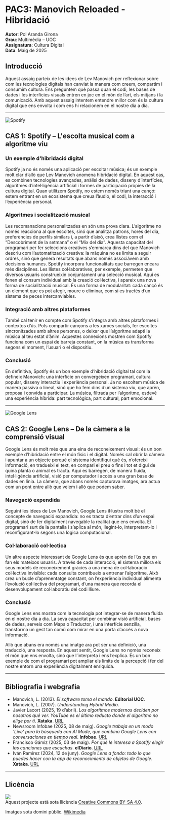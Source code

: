 # PAC3: Manovich Reloaded - Hibridació

**Autor**: Pol Aranda Girona  
**Grau**: Multimèdia – UOC  
**Assignatura**: Cultura Digital  
**Data**: Maig de 2025  

## Introducció

Aquest assaig parteix de les idees de Lev Manovich per reflexionar sobre com les tecnologies digitals han canviat la manera com creem, compartim i consumim cultura. Ens preguntem què passa quan el codi, les bases de dades i les interfícies visuals entren en joc en el món de l’art, els mitjans i la comunicació. Amb aquest assaig intentem entendre millor com és la cultura digital que ens envolta i com ens hi relacionem en el nostre dia a dia.

___

![Spotify](https://upload.wikimedia.org/wikipedia/commons/2/24/Spotify_New_Full_Logo_RGB_Green.png) 

## CAS 1: Spotify – L'escolta musical com a algoritme viu




### Un exemple d'hibridació digital
Spotify ja no és només una aplicació per escoltar música; és un exemple molt clar d’allò que Lev Manovich anomena hibridació digital. En aquest cas, es combinen tecnologies avançades, anàlisi de dades, disseny d’interfícies, algoritmes d’intel·ligència artificial i formes de participació pròpies de la cultura digital. Quan utilitzem Spotify, no estem només triant una cançó: estem entrant en un ecosistema que creua l’àudio, el codi, la interacció i l’experiència personal.

### Algoritmes i socialització musical
Les recomanacions personalitzades en són una prova clara. L’algoritme no només reacciona al que escoltes, sinó que analitza patrons, hores del dia, preferències de perfils similars i, a partir d’això, crea llistes com el “Descobriment de la setmana” o el “Mix del dia”. Aquesta capacitat del programari per fer seleccions creatives s’emmarca dins del que Manovich descriu com l’automatització creativa: la màquina no es limita a seguir ordres, sinó que genera resultats que abans només associàvem amb decisions humanes.
Spotify incorpora funcionalitats que barregen encara més disciplines. Les llistes col·laboratives, per exemple, permeten que diversos usuaris construeixin conjuntament una selecció musical. Aquí es fonen el consum individual amb la creació col·lectiva, i apareix una nova forma de socialització musical. És una forma de modularitat: cada cançó és un element que es pot afegir, moure o eliminar, com si es tractés d’un sistema de peces intercanviables.

### Integració amb altres plataformes
També cal tenir en compte com Spotify s'integra amb altres plataformes i contextos d’ús. Pots compartir cançons a les xarxes socials, fer escoltes sincronitzades amb altres persones, o deixar que l’algoritme adapti la música al teu estat d’ànim. Aquestes connexions mostren com Spotify funciona com un espai de barreja constant, on la música es transforma segons el moment, l’usuari o el dispositiu.

### Conclusió
En definitiva, Spotify és un bon exemple d’hibridació digital tal com la defineix Manovich: una interfície on convergeixen programari, cultura popular, disseny interactiu i experiència personal. Ja no escoltem música de manera passiva o lineal, sinó que ho fem dins d’un sistema viu, que aprèn, proposa i convida a participar. La música, filtrada per l’algoritme, esdevé una experiència híbrida: part tecnològica, part cultural, part emocional.


___
![Google Lens](https://upload.wikimedia.org/wikipedia/commons/d/d7/Logo_of_Google_Lens.svg) 
## CAS 2: Google Lens – De la càmera a la comprensió visual

Google Lens és molt més que una eina de reconeixement visual: és un bon exemple d’hibridació entre el món físic i el digital. Només cal obrir la càmera i apuntar a un objecte perquè el sistema identifiqui què és, n’ofereixi informació, en tradueixi el text, en compari el preu o fins i tot et digui de quina planta o animal es tracta. Aquí es barregen, de manera fluida, intel·ligència artificial, visió per computador i accés a una gran base de dades en línia. La càmera, que abans només capturava imatges, ara actua com un pont entre allò que veiem i allò que podem saber.

### Navegació expendida
Seguint les idees de Lev Manovich, Google Lens il·lustra molt bé el concepte de navegació expandida: no es tracta d’entrar dins d’un espai digital, sinó de fer digitalment navegable la realitat que ens envolta. El programari surt de la pantalla i s’aplica al món, llegint-lo, interpretant-lo i reconfigurant-lo segons una lògica computacional.

### Col·laboració col·lectica
Un altre aspecte interessant de Google Lens és que aprèn de l’ús que en fan els mateixos usuaris. A través de cada interacció, el sistema millora els seus models de reconeixement gràcies a una mena de col·laboració col·lectiva invisible: cada consulta contribueix a entrenar l’algoritme. Això crea un bucle d’aprenentatge constant, on l’experiència individual alimenta l’evolució col·lectiva del programari, d’una manera que recorda el desenvolupament col·laboratiu del codi lliure.

### Conclusió
Google Lens ens mostra com la tecnologia pot integrar-se de manera fluida en el nostre dia a dia. La seva capacitat per combinar visió artificial, bases de dades, serveis com Maps o Traductor, i una interfície senzilla, transforma un gest tan comú com mirar en una porta d’accés a nova informació.

Allò que abans era només una imatge ara pot ser una definició, una traducció, una resposta. En aquest sentit, Google Lens no només reconeix el món que ens envolta, sinó que l’interpreta i ens l’explica. És un bon exemple de com el programari pot ampliar els límits de la percepció i fer del nostre entorn una experiència digitalment enriquida.

___
## Bibliografia i webgrafia
- Manovich, L. (2013). *El software toma el mando*. **Editorial UOC**.
- Manovich, L. (2007). *Understanding Hybrid Media*.
- Javier Lacort (2025, 19 d’abril). *Los algoritmos modernos deciden por nosotros qué ver. YouTube es el último reducto donde el algoritmo no elige por ti*.
**Xataka**. [URL](https://www.xataka.com/streaming/algoritmos-modernos-deciden-nosotros-que-ver-youtube-ultimo-reducto-donde-algoritmo-no-decide-ti)
- Newsroom Infobae (2025, 08 de maig). *Google trabaja en un modo 'Live' para la búsqueda con AI Mode, que combina Google Lens con conversaciones en tiempo real*.
**Infobae**. [URL](https://www.infobae.com/america/agencias/2025/05/06/google-trabaja-en-un-modo-live-para-la-busqueda-con-ai-mode-que-combina-google-lens-con-conversaciones-en-tiempo-real/)
- Francisco Gámiz (2025, 03 de maig). *Por qué le interesa a Spotify elegir las canciones que escuchas*.
**elDiario**. [URL](https://www.eldiario.es/cultura/musica/le-interesa-spotify-elegir-canciones-escuchas_129_12260594.html)
- Iván Ramírez (2024, 12 de juny). *Google Lens a fondo: todo lo que puedes hacer con la app de reconocimiento de objetos de Google*.
**Xataka**. [URL](https://www.xatakandroid.com/tutoriales/google-lens-a-fondo-todo-que-puedes-hacer-app-reconocimiento-objetos-google)

___
## Llicència
[![](https://mirrors.creativecommons.org/presskit/buttons/88x31/svg/by-sa.svg)](https://creativecommons.org/licenses/by-sa/4.0/deed.ca)<br>
Aquest projecte està sota llicència [Creative Commons BY-SA 4.0](https://creativecommons.org/licenses/by-sa/4.0/). 

Imatges sota domini públic. [Wikimedia](https://commons.wikimedia.org/) 

